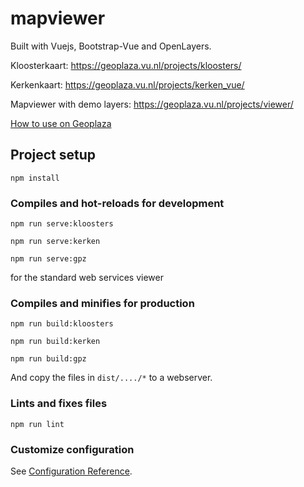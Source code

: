 # mapviewer
Built with Vuejs, Bootstrap-Vue and OpenLayers.  

Kloosterkaart: https://geoplaza.vu.nl/projects/kloosters/

Kerkenkaart: https://geoplaza.vu.nl/projects/kerken_vue/

Mapviewer with demo layers: https://geoplaza.vu.nl/projects/viewer/

[How to use on Geoplaza](https://github.com/vu-geoplaza/mapviewer/wiki/How-to-use-the-Geoplaza-map-viewer)

## Project setup
```
npm install
```

### Compiles and hot-reloads for development
```
npm run serve:kloosters
```
```
npm run serve:kerken
```
```
npm run serve:gpz
```
for the standard web services viewer
### Compiles and minifies for production
```
npm run build:kloosters
```
```
npm run build:kerken
```
```
npm run build:gpz
```
And copy the files in `dist/..../*` to a webserver.
### Lints and fixes files
```
npm run lint
```

### Customize configuration
See [Configuration Reference](https://cli.vuejs.org/config/).
